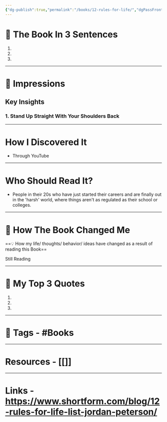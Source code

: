 ```yaml
---
{"dg-publish":true,"permalink":"/books/12-rules-for-life/","dgPassFrontmatter":true,"noteIcon":"1","created":"2023-11-14T21:08:39.548+05:30","updated":"2023-12-18T20:52:25.073+05:30"}
---
```


# 🚀 The Book In 3 Sentences
1. 
2.
3.

----
# 🎨 Impressions
## Key Insights
### 1. Stand Up Straight With Your Shoulders Back


----
# How I Discovered It
* Through YouTube

---
# Who Should Read It?
* People in their 20s who have just started their careers and are finally out in the 'harsh' world, where things aren't as regulated as their school or colleges.

---
# 🍁 How The Book Changed Me
==💡 How my life/ thoughts/ behavior/ ideas have changed as a result of reading this Book==

Still Reading

---
# 📝 My Top 3 Quotes
1.
2.
3.

---
# 🧶 Tags - #Books 

---
# Resources - [[]]
---
# Links -  https://www.shortform.com/blog/12-rules-for-life-list-jordan-peterson/